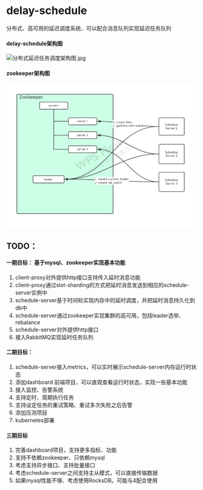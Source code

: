 # delay-schedule
分布式、高可用的延迟调度系统、可以配合消息队列实现延迟任务队列

#### delay-schedule架构图
![分布式延迟任务调度架构图.jpg](https://github.com/yangxb2010000/delay-schedule/blob/master/doc/分布式延迟任务调度架构图.jpg)

#### zookeeper架构图
![分布式延迟任务调度架构图.jpg](https://github.com/yangxb2010000/delay-schedule/blob/master/doc/zookeeper设计图.jpg)

## TODO：
#### 一期目标： 基于mysql、zookeeper实现基本功能
1. client-proxy对外提供http接口支持传入延时消息功能
2. client-proxy通过slot-sharding的方式把延时消息发送到相应的schedule-server实例中
3. schedule-server基于时间轮实现内存中的延时调度，并把延时消息持久化到db中
4. schedule-server通过zookeeper实现集群的高可用，包括leader选举、rebalance
5. schedule-server对外提供http接口
6. 接入RabbitMQ实现延时任务队列

#### 二期目标：
1. schedule-server接入metrics，可以实时展示schedule-server内存运行时状态
2. 添加dashboard 前端项目，可以直观查看运行时状态，实现一些基本功能
3. 接入监控、告警系统
4. 支持定时、周期执行任务
5. 支持设定任务的重试策略、重试多次失败之后告警
6. 添加压测项目
7. kubernetes部署

#### 三期目标
1. 完善dashboard项目，支持更多指标、功能
2. 支持不依赖zookeeper、只依赖mysql
3. 考虑支持异步接口、支持批量接口
4. 考虑schedule-server之间支持主从模式，可以直接传输数据
5. 如果mysql性能不够、考虑使用RocksDB。可能与4配合使用

